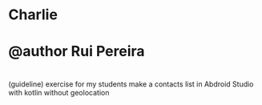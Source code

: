 # Charlie
#
# @author Rui Pereira
#
(guideline) exercise for my students make a contacts list in Abdroid Studio with kotlin without geolocation
